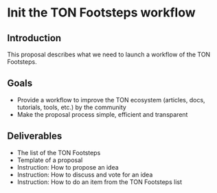 # Init the TON Footsteps workflow

## Introduction
This proposal describes what we need to launch a workflow of the TON Footsteps.

## Goals
* Provide a workflow to improve the TON ecosystem (articles, docs, tutorials, tools, etc.) by the community
* Make the proposal process simple, efficient and transparent

## Deliverables
* The list of the TON Footsteps
* Template of a proposal
* Instruction: How to propose an idea
* Instruction: How to discuss and vote for an idea
* Instruction: How to do an item from the TON Footsteps list